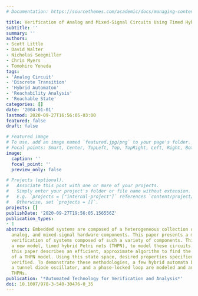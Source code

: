 ```yaml
---
# Documentation: https://sourcethemes.com/academic/docs/managing-content/

title: Verification of Analog and Mixed-Signal Circuits Using Timed Hybrid Petri Nets
subtitle: ''
summary: ''
authors:
- Scott Little
- David Walter
- Nicholas Seegmiller
- Chris Myers
- Tomohiro Yoneda
tags:
- 'Analog Circuit'
- 'Discrete Transition'
- 'Hybrid Automaton'
- 'Reachability Analysis'
- 'Reachable State'
categories: []
date: '2004-01-01'
lastmod: 2020-09-27T16:56:05-03:00
featured: false
draft: false

# Featured image
# To use, add an image named `featured.jpg/png` to your page's folder.
# Focal points: Smart, Center, TopLeft, Top, TopRight, Left, Right, BottomLeft, Bottom, BottomRight.
image:
  caption: ''
  focal_point: ''
  preview_only: false

# Projects (optional).
#   Associate this post with one or more of your projects.
#   Simply enter your project's folder or file name without extension.
#   E.g. `projects = ["internal-project"]` references `content/project/deep-learning/index.md`.
#   Otherwise, set `projects = []`.
projects: []
publishDate: '2020-09-27T19:56:05.156556Z'
publication_types:
- 1
abstract: Embedded systems are composed of a heterogeneous collection of digital,
  analog, and mixed-signal hardware components. This paper presents a method for the
  verification of systems composed of such a variety of components. This method utilizes
  a new model, timed hybrid Petri nets (THPN), to model these circuits. In particular,
  this paper describes an efficient, approximate algorithm to find the reachable states
  of a THPN model. Using this state space, desired properties specified in ACTL are
  verified. To demonstrate these methodologies, a few hybrid automata benchmarks,
  a tunnel diode oscillator, and a phase-locked loop are modeled and analyzed using
  THPNs.
publication: '*Automated Technology for Verification and Analysis*'
doi: 10.1007/978-3-540-30476-0_35
---
```


